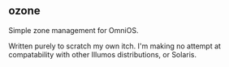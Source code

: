 ## ozone

Simple zone management for OmniOS.

Written purely to scratch my own itch. I'm making no attempt at compatability
with other Illumos distributions, or Solaris.
